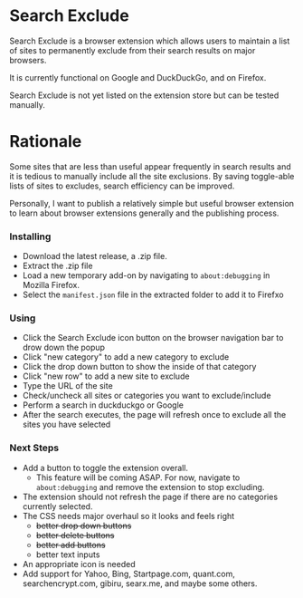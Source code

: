 # Search Exclude

Search Exclude is a browser extension which allows users to maintain a list of sites to permanently exclude from their search results on major browsers.

It is currently functional on Google and DuckDuckGo, and on Firefox. 

Search Exclude is not yet listed on the extension store but can be tested manually. 

# Rationale

Some sites that are less than useful appear frequently in search results and it is tedious to manually include all the site exclusions. By saving toggle-able lists of sites to excludes, search efficiency can be improved.

Personally, I want to publish a relatively simple but useful browser extension to learn about browser extensions generally and the publishing process.
### Installing

- Download the latest release, a .zip file.
- Extract the .zip file
- Load a new temporary add-on by navigating to `about:debugging` in Mozilla Firefox.
- Select the `manifest.json` file in the extracted folder to add it to Firefxo

### Using

- Click the Search Exclude icon button on the browser navigation bar to drow down the popup
- Click "new category" to add a new category to exclude
- Click the drop down button to show the inside of that category
- Click "new row" to add a new site to exclude
- Type the URL of the site
- Check/uncheck all sites or categories you want to exclude/include
- Perform a search in duckduckgo or Google
- After the search executes, the page will refresh once to exclude all the sites you have selected

### Next Steps

- Add a button to toggle the extension overall.
    - This feature will be coming ASAP. For now, navigate to `about:debugging` and remove the extension to stop excluding.
- The extension should not refresh the page if there are no categories currently selected.
- The CSS needs major overhaul so it looks and feels right
    - ~~better drop down buttons~~
    - ~~better delete buttons~~
    - ~~better add buttons~~
    - better text inputs
- An appropriate icon is needed
- Add support for Yahoo, Bing, Startpage.com, quant.com, searchencrypt.com, gibiru, searx.me, and maybe some others.